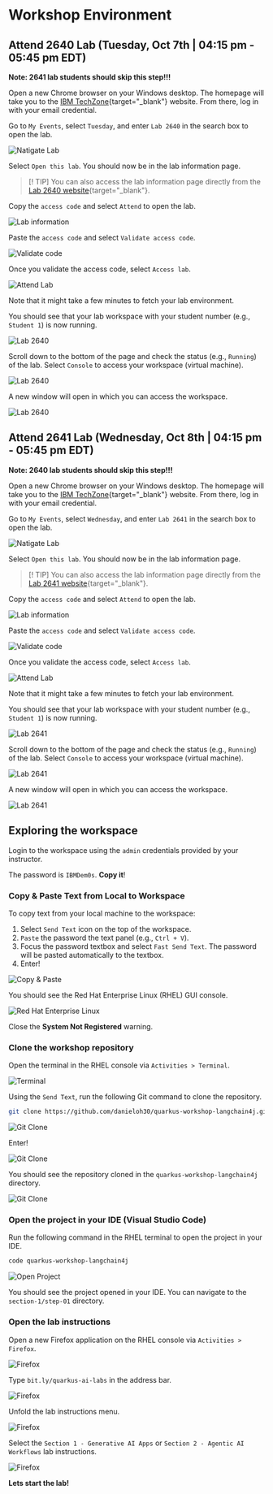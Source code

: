 # Workshop Environment

## Attend **2640** Lab (Tuesday, Oct 7th | 04:15 pm - 05:45 pm EDT)

**Note: 2641 lab students should skip this step!!!**

Open a new Chrome browser on your Windows desktop. The homepage will take you to the [IBM TechZone](https://techzone.ibm.com/){target="_blank"} website. From there, log in with your email credential. 

Go to `My Events`, select `Tuesday`, and enter `Lab 2640` in the search box to open the lab.

![Natigate Lab](./images/tz-navigate-lab.png)

Select `Open this lab`. You should now be in the lab information page.

> [! TIP]
> You can also access the lab information page directly from the [Lab 2640 website](https://ibm.biz/BdeU6n){target="_blank"}.

Copy the `access code` and select `Attend` to open the lab.

![Lab information](./images/tz-lab-2640-info.png)

Paste the `access code` and select `Validate access code`.

![Validate code](./images/tz-validate-access-code.png)

Once you validate the access code, select `Access lab`.

![Attend Lab](./images/tz-access-code.png)

Note that it might take a few minutes to fetch your lab environment.

You should see that your lab workspace with your student number (e.g., `Student 1`) is now running.

![Lab 2640](./images/tz-lab-2640-workspace.png)

Scroll down to the bottom of the page and check the status (e.g., `Running`) of the lab. Select `Console` to access your workspace (virtual machine).

![Lab 2640](./images/tz-lab-running.png)

A new window will open in which you can access the workspace.

![Lab 2640](./images/tz-vm-login.png)

## Attend **2641** Lab (Wednesday, Oct 8th | 04:15 pm - 05:45 pm EDT)

**Note: 2640 lab students should skip this step!!!**

Open a new Chrome browser on your Windows desktop. The homepage will take you to the [IBM TechZone](https://techzone.ibm.com/){target="_blank"} website. From there, log in with your email credential. 

Go to `My Events`, select `Wednesday`, and enter `Lab 2641` in the search box to open the lab.

![Natigate Lab](./images/tz-navigate-lab-2641.png)

Select `Open this lab`. You should now be in the lab information page.

> [! TIP]
> You can also access the lab information page directly from the [Lab 2641 website](https://ibm.biz/Bde9pY){target="_blank"}.

Copy the `access code` and select `Attend` to open the lab.

![Lab information](./images/tz-lab-2641-info.png) 

Paste the `access code` and select `Validate access code`.

![Validate code](./images/tz-validate-access-code.png)

Once you validate the access code, select `Access lab`.

![Attend Lab](./images/tz-access-code.png)

Note that it might take a few minutes to fetch your lab environment.

You should see that your lab workspace with your student number (e.g., `Student 1`) is now running.

![Lab 2641](./images/tz-lab-2641-workspace.png)

Scroll down to the bottom of the page and check the status (e.g., `Running`) of the lab. Select `Console` to access your workspace (virtual machine).

![Lab 2641](./images/tz-lab-running.png)

A new window will open in which you can access the workspace.

![Lab 2641](./images/tz-vm-login.png)

## Exploring the workspace

Login to the workspace using the `admin` credentials provided by your instructor. 

The password is `IBMDem0s`. **Copy it**!

### Copy & Paste Text from Local to Workspace

To copy text from your local machine to the workspace:

 1) Select `Send Text` icon on the top of the workspace. 
 2) `Paste` the password the text panel (e.g., `Ctrl + V`). 
 3) Focus the password textbox and select `Fast Send Text`. The password will be pasted automatically to the textbox.
 4) Enter!

![Copy & Paste](./images/tz-copy-paste.png)

You should see the Red Hat Enterprise Linux (RHEL) GUI console.

![Red Hat Enterprise Linux](./images/tz-redhat-console.png)

Close the **System Not Registered** warning.

### Clone the workshop repository

Open the terminal in the RHEL console via `Activities > Terminal`.

![Terminal](./images/rhel-terminal.png)

Using the `Send Text`, run the following Git command to clone the repository.

```bash
git clone https://github.com/danieloh30/quarkus-workshop-langchain4j.git
```

![Git Clone](./images/rhel-git-clone.png)

Enter!

![Git Clone](./images/rhel-git-clone2.png)

You should see the repository cloned in the `quarkus-workshop-langchain4j` directory.

![Git Clone](./images/rhel-git-clone3.png)

### Open the project in your IDE (Visual Studio Code)

Run the following command in the RHEL terminal to open the project in your IDE.

```bash
code quarkus-workshop-langchain4j
```

![Open Project](./images/vscode-open-project.png)

You should see the project opened in your IDE. You can navigate to the `section-1/step-01` directory.

### Open the lab instructions

Open a new Firefox application on the RHEL console via `Activities > Firefox`.

![Firefox](./images/rhel-firefox.png)

Type `bit.ly/quarkus-ai-labs` in the address bar.

![Firefox](./images/rhel-firefox2.png)

Unfold the lab instructions menu.

![Firefox](./images/rhel-lab-menu.png)

Select the `Section 1 - Generative AI Apps` or `Section 2 - Agentic AI Workflows` lab instructions.

![Firefox](./images/rhel-lab-menu2.png)

**Lets start the lab!**